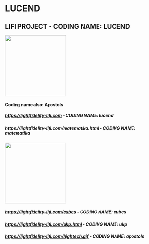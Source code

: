 # LUCEND
## LIFI PROJECT - CODING NAME: LUCEND

<img src="https://lightfidelity-lifi.com/antistereotiplogo.png" width="200" />

#### Coding name also: Apostols

##### https://lightfidelity-lifi.com  -  CODING NAME: lucend
##### https://lightfidelity-lifi.com/matematika.html  -  CODING NAME: matematika

<img src="https://lightfidelity-lifi.com/beastie64.png" width="200" />

##### https://lightfidelity-lifi.com/cubes  -  CODING NAME: cubes
##### https://lightfidelity-lifi.com/ukp.html  -  CODING NAME: ukp
##### https://lightfidelity-lifi.com/hightech.gif  -  CODING NAME: apostols
